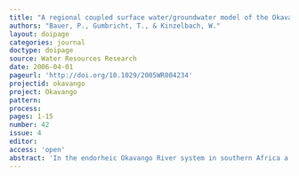 ```yaml
---
title: "A regional coupled surface water/groundwater model of the Okavango Delta, Botswana"
authors: "Bauer, P., Gumbricht, T., & Kinzelbach, W."
layout: doipage
categories: journal
doctype: doipage
source: Water Resources Research
date: 2006-04-01
pageurl: 'http://doi.org/10.1029/2005WR004234'
projectid: okavango
project: Okavango
pattern:
process:
pages: 1-15
number: 42
issue: 4
editor:
access: 'open'
abstract: 'In the endorheic Okavango River system in southern Africa a balance between human and environmental water demands has to be achieved. The runoff generated in the humid tropical highlands of Angola flows through arid Namibia and Botswana before forming a large inland delta and eventually being consumed by evapotranspiration. With an approximate size of about 30,000 km2, the Okavango Delta is the world's largest site protected under the convention on wetlands of international importance, signed in 1971 in Ramsar, Iran. The extended wetlands of the Okavango Delta, which sustain a rich ecology, spectacular wildlife, and a first‐class tourism infrastructure, depend on the combined effect of the highly seasonal runoff in the Okavango River and variable local climate. The annual fluctuations in the inflow are transformed into vast areas of seasonally inundated floodplains. Water abstraction and reservoir building in the upstream countries are expected to reduce and/or redistribute the available flows for the Okavango Delta ecosystem. To study the impacts of upstream and local interventions, a large‐scale (1 km2 grid), coupled surface water/groundwater model has been developed. It is composed of a surface water flow component based on the diffusive wave approximation of the Saint‐Venant equations, a groundwater component, and a relatively simple vadose zone component for calculating the net water exchange between land and atmosphere. The numerical scheme is based on the groundwater simulation software MODFLOW‐96. Since the primary model output is the spatiotemporal distribution of flooded areas and since hydrologic data on the large and inaccessible floodplains and tributaries are sparse and unreliable, the model was not calibrated with point hydrographs but with a time series of flooding patterns derived from satellite imagery (NOAA advanced very high resolution radiometer). Scenarios were designed to study major upstream and local interventions and their expected impacts in the Delta. The scenarios' results can help decision makers strike a balance between environmental and human water demands in the basin.'
---
```

